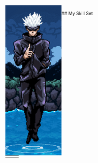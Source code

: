 <img src="https://github.com/zyZuZyz/zyZuZyz/blob/main/Untitled.png" align="left"/>  
<br/>  
## My Skill Set  
<table><tr><td valign="right" width="33%">
